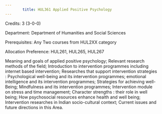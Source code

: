 ```yaml
---
        title: HUL361 Applied Positive Psychology
---
```

Credits: 3 (3-0-0)

Department: Department of Humanities and Social Sciences

Prerequisites: Any Two courses from HUL2XX category 

Allocation Preference: HUL261, HUL265, HUL267

Meaning and goals of applied positive psychology; Relevant research methods of the field; Introduction to intervention programmes including internet based intervention; Researches that support intervention strategies : Psychological well-being and its intervention programmes; emotional intelligence and its intervention programmes; Strategies for achieving well-Being; Mindfulness and its intervention programmes; Intervention module on stress and time management; Character strengths : their role in well being; How psychosocial resources enhance health and well being; Intervention researches in Indian socio-cultural context; Current issues and future directions in this Area.